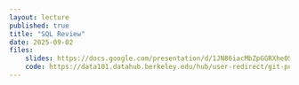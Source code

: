 ```yaml
---
layout: lecture
published: true
title: "SQL Review"
date: 2025-09-02
files:
    slides: https://docs.google.com/presentation/d/1JN86iacMbZpGGRXhe0Sbx0I-5h0FFMumLKeYOzYp0-g/edit
    code: https://data101.datahub.berkeley.edu/hub/user-redirect/git-pull?repo=https%3A%2F%2Fgithub.com%2Fcal-data-eng%2Ffa25-materials&branch=main&urlpath=lab%2Ftree%2Ffa25-materials%2Flec%2Fsql-review%2Fsql-review.ipynb
---
```

